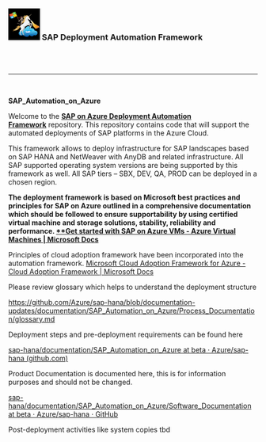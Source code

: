 ### <img src="assets/images/UnicornSAPBlack256x256.png" width="64px"> SAP Deployment Automation Framework <!-- omit in toc -->

<br/><br/>

---

<br/>


**SAP\_Automation\_on\_Azure** 

Welcome to the [**SAP on Azure Deployment Automation Framework**](https://github.com/Azure/sap-hana/blob/documentation/v2.3/documentation/SAP_Automation_on_Azure/table_of_contents.md) repository. This repository contains code that will support the automated deployments of SAP platforms in the Azure Cloud.

This framework allows to deploy infrastructure for SAP landscapes based on SAP HANA and NetWeaver with AnyDB and related infrastructure. All SAP supported operating system versions are being supported by this framework as well. All SAP tiers – SBX, DEV, QA, PROD can be deployed in a chosen region.

**The deployment framework is based on Microsoft best practices and principles for SAP on Azure outlined in a comprehensive documentation which should be followed to ensure supportability by using certified virtual machine and storage solutions, stability, reliability and performance. [**Get started with SAP on Azure VMs - Azure Virtual Machines | Microsoft Docs](https://docs.microsoft.com/en-us/azure/virtual-machines/workloads/sap/get-started)**

Principles of cloud adoption framework have been incorporated into the automation framework. [Microsoft Cloud Adoption Framework for Azure - Cloud Adoption Framework | Microsoft Docs](https://docs.microsoft.com/en-us/azure/cloud-adoption-framework/)

Please review glossary which helps to understand the deployment structure

<https://github.com/Azure/sap-hana/blob/documentation-updates/documentation/SAP_Automation_on_Azure/Process_Documentation/glossary.md>

Deployment steps and pre-deployment requirements can be found here

[sap-hana/documentation/SAP_Automation_on_Azure at beta · Azure/sap-hana (github.com)](https://github.com/Azure/sap-hana/tree/beta/documentation/SAP_Automation_on_Azure)

Product Documentation is documented here, this is for information purposes and should not be changed.

[sap-hana/documentation/SAP_Automation_on_Azure/Software_Documentation at beta · Azure/sap-hana · GitHub](https://github.com/Azure/sap-hana/tree/beta/documentation/SAP_Automation_on_Azure/Software_Documentation)

Post-deployment activities like system copies tbd